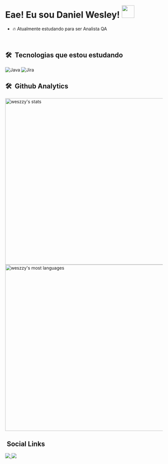<h1> Eae! Eu sou Daniel Wesley! <img src="https://raw.githubusercontent.com/kaueMarques/kaueMarques/master/hi.gif" width="40px" height="40px"> </h1>


- 🔥 Atualmente estudando para ser Analista QA

<br>

## 🛠 &nbsp;Tecnologias que estou estudando

<div display: inline-block;>

<img alt="Java" src="https://img.shields.io/badge/Java-ED8B00?style=for-the-badge&logo=java&logoColor=white">

<img alt="Jira" src="https://img.shields.io/badge/Jira-0052CC?style=for-the-badge&logo=Jira&logoColor=white">

</div>

## 🛠 &nbsp;Github Analytics

<p align="left">
   
<img width="530em" src="https://github-readme-stats.vercel.app/api?username=weszzy&theme=radical&show_icons=true" alt="weszzy's stats">
   
<img width="530em" src="https://github-readme-stats.vercel.app/api/top-langs/?username=weszzy&layout=compact&theme=radical" alt="weszzy's most languages">
  
</p>

## &nbsp;Social Links
                                                                                                   
<a target="_blank" href="https://instagram.com/weszzy/"> 
<img src="https://img.shields.io/badge/Instagram-E4405F?style=for-the-badge&logo=instagram&logoColor=white">
</a> 
<a target="_blank" href="https://codepen.io/weszzy">
<img src="https://img.shields.io/badge/Codepen-000000?style=for-the-badge&logo=codepen&logoColor=white">
</a>
